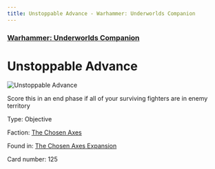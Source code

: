 ```yaml
---
title: Unstoppable Advance - Warhammer: Underworlds Companion
---
```


### [Warhammer: Underworlds Companion](https://guidokessels.github.io/wh-underworlds)

  

# Unstoppable Advance

![Unstoppable Advance](https://warhammerunderworlds.com/wp-content/uploads/sites/6/2018/02/125_ENG.png)

Score this in an end phase if all of your surviving fighters are in enemy territory

Type: Objective

Faction: [The Chosen Axes](https://guidokessels.github.io/wh-underworlds/factions/the-chosen-axes)

Found in: [The Chosen Axes Expansion](https://guidokessels.github.io/wh-underworlds/locations/the-chosen-axes-expansion)

Card number: 125
